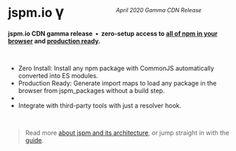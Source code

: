 <div class="logobox"></div>
<style>
  .content { text-align: center; }
  ul, ol, details, blockquote { text-align: left; }
</style>

# jspm.io <span style="font-size: 1.2em">γ</span>

<p style="text-align: center; margin-top: -4em; margin-bottom: 3em; font-size: 0.9em; padding-left: 14.5em;"><em>April 2020 Gamma CDN Release</em></p>

**jspm.io CDN gamma release &nbsp;•&nbsp; zero-setup access to [all of npm in your browser](/sandbox) and [production ready](/docs/production.md).**

<br/>

* Zero Install: Install any npm package with CommonJS automatically converted into ES modules.
* Production Ready: Generate import maps to load any package in the browser from jspm_packages without a build step.
* 
* Integrate with third-party tools with just a resolver hook.

<br/>

> Read more [about jspm and its architecture](/about/introduction), or jump straight in with the [guide](/docs/guide).
